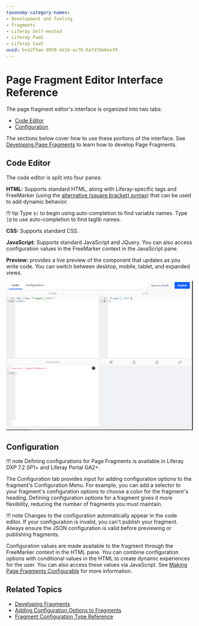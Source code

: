 ```yaml
---
taxonomy-category-names:
- Development and Tooling
- Fragments
- Liferay Self-Hosted
- Liferay PaaS
- Liferay SaaS
uuid: bce2f5ae-9950-4e1b-ac76-5a7d7de6ee79
---
```


# Page Fragment Editor Interface Reference

The page fragment editor's interface is organized into two tabs:

- [Code Editor](#code-editor)
- [Configuration](#configuration)

The sections below cover how to use these portions of the interface. See [Developing Page Fragments](../developing-page-fragments.md) to learn how to develop Page Fragments.

## Code Editor

The code editor is split into four panes:

**HTML:** Supports standard HTML, along with Liferay-specific tags and FreeMarker (using the [alternative (square bracket) syntax](https://freemarker.apache.org/docs/dgui_misc_alternativesyntax.html)) that can be used to add dynamic behavior.

!!! tip
    Type `$(` to begin using auto-completion to find variable names. Type `[@` to use auto-completion to find taglib names.

**CSS:** Supports standard CSS.

**JavaScript:** Supports standard JavaScript and JQuery. You can also access configuration values in the FreeMarker context in the JavaScript pane.

<!-- Didn't we remove JQuery from the product? 
https://liferay.atlassian.net/browse/LRDOCS-7850
-Rich -->

**Preview:** provides a live preview of the component that updates as you write code. You can switch between desktop, mobile, tablet, and expanded views.

![The Fragments editor provides an environment for creating all the parts of a Fragment.](./page-fragment-editor-interface-reference/images/01.png)

## Configuration

!!! note
    Defining configurations for Page Fragments is available in Liferay DXP 7.2 SP1+ and Liferay Portal GA2+.

The Configuration tab provides input for adding configuration options to the fragment's Configuration Menu. For example, you can add a selector to your fragment's configuration options to choose a color for the fragment's heading. Defining configuration options for a fragment gives it more flexibility, reducing the number of fragments you must maintain.

!!! note
    Changes to the configuration automatically appear in the code editor. If your configuration is invalid, you can't publish your fragment. Always ensure the JSON configuration is valid before previewing or publishing fragments.

Configuration values are made available to the fragment through the FreeMarker context in the HTML pane. You can combine configuration options with conditional values in the HTML to create dynamic experiences for the user. You can also access these values via JavaScript. See [Making Page Fragments Configurable](../../developing-page-fragments/adding-configuration-options-to-fragments.md) for more information.

## Related Topics

- [Developing Fragments](../developing-page-fragments.md)
- [Adding Configuration Options to Fragments](../developing-page-fragments/adding-configuration-options-to-fragments.md)
- [Fragment Configuration Type Reference](./fragment-configuration-types-reference.md)
